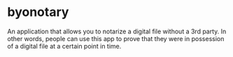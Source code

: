 # byonotary
An application that allows you to notarize a digital file without a 3rd party. In other words, people can use this app to prove that they were in possession of a digital file at a certain point in time. 
